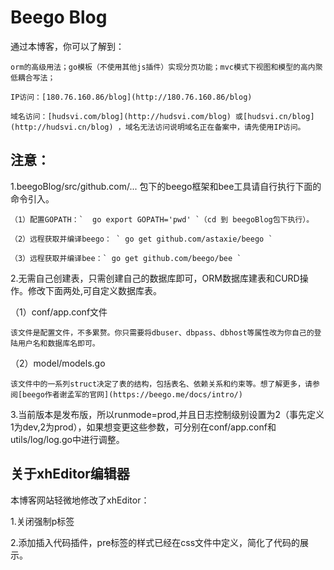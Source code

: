 # Beego Blog  

通过本博客，你可以了解到：
    
    orm的高级用法；go模板（不使用其他js插件）实现分页功能；mvc模式下视图和模型的高内聚低耦合写法；  

    IP访问：[180.76.160.86/blog](http://180.76.160.86/blog)  

    域名访问：[hudsvi.com/blog](http://hudsvi.com/blog) 或[hudsvi.cn/blog](http://hudsvi.cn/blog) ，域名无法访问说明域名正在备案中，请先使用IP访问。  

## **注意：**  
1.beegoBlog/src/github.com/... 包下的beego框架和bee工具请自行执行下面的命令引入。  
    
    （1）配置GOPATH：`  go export GOPATH='pwd' `（cd 到 beegoBlog包下执行）。  

    （2）远程获取并编译beego： ` go get github.com/astaxie/beego `  
    
    （3）远程获取并编译bee：` go get github.com/beego/bee `  

2.无需自己创建表，只需创建自己的数据库即可，ORM数据库建表和CURD操作。修改下面两处,可自定义数据库表。  

（1）conf/app.conf文件  
  
    该文件是配置文件，不多累赘。你只需要将dbuser、dbpass、dbhost等属性改为你自己的登陆用户名和数据库名即可。  
  
（2）model/models.go  
 
    该文件中的一系列struct决定了表的结构，包括表名、依赖关系和约束等。想了解更多，请参阅[beego作者谢孟军的官网](https://beego.me/docs/intro/)  
   
3.当前版本是发布版，所以runmode=prod,并且日志控制级别设置为2（事先定义1为dev,2为prod），如果想变更这些参数，可分别在conf/app.conf和utils/log/log.go中进行调整。  

## 关于xhEditor编辑器
本博客网站轻微地修改了xhEditor：  

1.关闭强制p标签  

2.添加插入代码插件，pre标签的样式已经在css文件中定义，简化了代码的展示。

